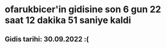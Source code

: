 # ofarukbicer'in gidisine son 6 gun 22 saat 12 dakika 51 saniye kaldi

## Gidis tarihi: 30.09.2022 :(